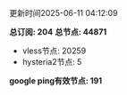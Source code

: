 更新时间2025-06-11 04:12:09

**总订阅: 204**
**总节点: 44871**
- vless节点: 20259
- hysteria2节点: 5

**google ping有效节点: 191**
